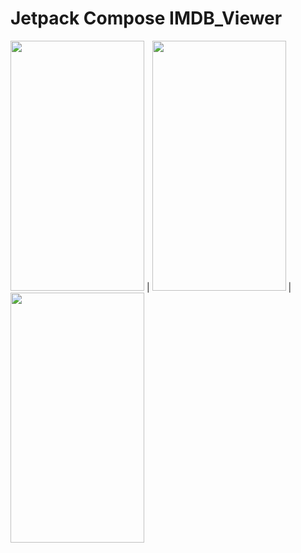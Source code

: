 # Jetpack Compose IMDB_Viewer
<img src ="screens/MainScreen.gif" width=214 height=400> | <img src ="screens/Search.gif" width=214 height=400> | <img src ="screens/Profile.gif" width=214 height=400>
